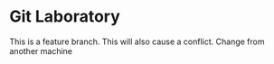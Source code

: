 # Git Laboratory
This is a feature branch.
This will also cause a conflict.
Change from another machine
